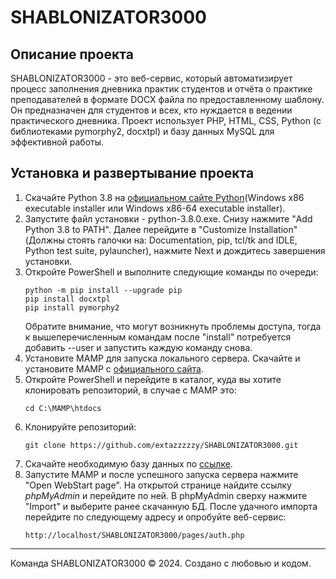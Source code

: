 # SHABLONIZATOR3000

## Описание проекта

SHABLONIZATOR3000 - это веб-сервис, который автоматизирует процесс заполнения дневника практик студентов и отчёта о практике преподавателей в формате DOCX файла по предоставленному шаблону. Он предназначен для студентов и всех, кто нуждается в ведении практического дневника. Проект использует PHP, HTML, CSS, Python (с библиотеками pymorphy2, docxtpl) и базу данных MySQL для эффективной работы.

## Установка и развертывание проекта

1. Скачайте Python 3.8 на [официальном сайте Python](https://www.python.org/downloads/release/python-380/)(Windows x86 executable installer или Windows x86-64 executable installer).
2. Запустите файл установки - python-3.8.0.exe. Снизу нажмите "Add Python 3.8 to PATH". Далее перейдите в "Customize Installation"(Должны стоять галочки на: Documentation, pip, tcl/tk and IDLE, Python test suite, pylauncher), нажмите Next и дождитесь завершения установки.
3. Откройте PowerShell и выполните следующие команды по очереди:
    ```
    python -m pip install --upgrade pip
    pip install docxtpl
    pip install pymorphy2
    ```
    Обратите внимание, что могут возникнуть проблемы доступа, тогда к вышеперечисленным командам после "install" потребуется добавить --user и запустить каждую команду снова.
4. Установите MAMP для запуска локального сервера. Скачайте и установите MAMP с [официального сайта](https://www.mamp.info/en/downloads/).
5. Откройте PowerShell и перейдите в каталог, куда вы хотите клонировать репозиторий, в случае с MAMP это:
    ```
    cd C:\MAMP\htdocs
    ```
6. Клонируйте репозиторий:
    ```
    git clone https://github.com/extazzzzzy/SHABLONIZATOR3000.git
    ```
7. Скачайте необходимую базу данных по [ссылке]([https://cloud.mail.ru/](https://cloud.mail.ru/public/jwR2/NwYPbH2a4)).
8. Запустите MAMP и после успешного запуска сервера нажмите "Open WebStart page". На открытой странице найдите ссылку *phpMyAdmin* и перейдите по ней. В phpMyAdmin сверху нажмите "Import" и выберите ранее скачанную БД. После удачного импорта перейдите по следующему адресу и опробуйте веб-сервис:
    ```
    http://localhost/SHABLONIZATOR3000/pages/auth.php
    ```

---
Команда SHABLONIZATOR3000 © 2024. Создано с любовью и кодом.
